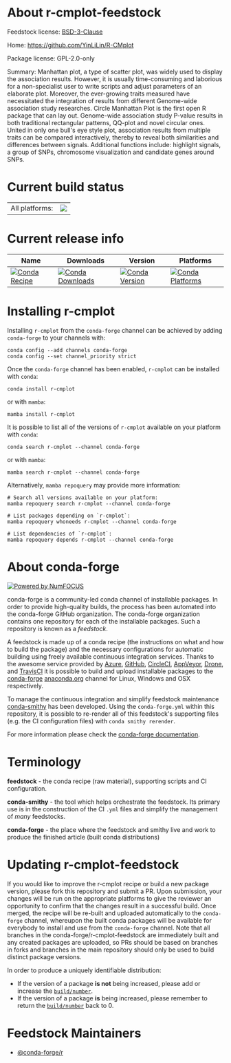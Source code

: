 About r-cmplot-feedstock
========================

Feedstock license: [BSD-3-Clause](https://github.com/conda-forge/r-cmplot-feedstock/blob/main/LICENSE.txt)

Home: https://github.com/YinLiLin/R-CMplot

Package license: GPL-2.0-only

Summary: Manhattan plot, a type of scatter plot, was widely used to display the association results. However, it is usually time-consuming and laborious for a non-specialist user to write scripts and adjust parameters of an elaborate plot. Moreover, the ever-growing traits measured have necessitated the integration of results from different Genome-wide association study researches. Circle Manhattan Plot is the first open R package that can lay out. Genome-wide association study P-value results in both traditional rectangular patterns, QQ-plot and novel circular ones. United in only one bull's eye style plot, association results from multiple traits can be compared interactively, thereby to reveal both similarities and differences between signals. Additional functions include: highlight signals, a group of SNPs, chromosome visualization and candidate genes around SNPs.

Current build status
====================


<table><tr><td>All platforms:</td>
    <td>
      <a href="https://dev.azure.com/conda-forge/feedstock-builds/_build/latest?definitionId=9746&branchName=main">
        <img src="https://dev.azure.com/conda-forge/feedstock-builds/_apis/build/status/r-cmplot-feedstock?branchName=main">
      </a>
    </td>
  </tr>
</table>

Current release info
====================

| Name | Downloads | Version | Platforms |
| --- | --- | --- | --- |
| [![Conda Recipe](https://img.shields.io/badge/recipe-r--cmplot-green.svg)](https://anaconda.org/conda-forge/r-cmplot) | [![Conda Downloads](https://img.shields.io/conda/dn/conda-forge/r-cmplot.svg)](https://anaconda.org/conda-forge/r-cmplot) | [![Conda Version](https://img.shields.io/conda/vn/conda-forge/r-cmplot.svg)](https://anaconda.org/conda-forge/r-cmplot) | [![Conda Platforms](https://img.shields.io/conda/pn/conda-forge/r-cmplot.svg)](https://anaconda.org/conda-forge/r-cmplot) |

Installing r-cmplot
===================

Installing `r-cmplot` from the `conda-forge` channel can be achieved by adding `conda-forge` to your channels with:

```
conda config --add channels conda-forge
conda config --set channel_priority strict
```

Once the `conda-forge` channel has been enabled, `r-cmplot` can be installed with `conda`:

```
conda install r-cmplot
```

or with `mamba`:

```
mamba install r-cmplot
```

It is possible to list all of the versions of `r-cmplot` available on your platform with `conda`:

```
conda search r-cmplot --channel conda-forge
```

or with `mamba`:

```
mamba search r-cmplot --channel conda-forge
```

Alternatively, `mamba repoquery` may provide more information:

```
# Search all versions available on your platform:
mamba repoquery search r-cmplot --channel conda-forge

# List packages depending on `r-cmplot`:
mamba repoquery whoneeds r-cmplot --channel conda-forge

# List dependencies of `r-cmplot`:
mamba repoquery depends r-cmplot --channel conda-forge
```


About conda-forge
=================

[![Powered by
NumFOCUS](https://img.shields.io/badge/powered%20by-NumFOCUS-orange.svg?style=flat&colorA=E1523D&colorB=007D8A)](https://numfocus.org)

conda-forge is a community-led conda channel of installable packages.
In order to provide high-quality builds, the process has been automated into the
conda-forge GitHub organization. The conda-forge organization contains one repository
for each of the installable packages. Such a repository is known as a *feedstock*.

A feedstock is made up of a conda recipe (the instructions on what and how to build
the package) and the necessary configurations for automatic building using freely
available continuous integration services. Thanks to the awesome service provided by
[Azure](https://azure.microsoft.com/en-us/services/devops/), [GitHub](https://github.com/),
[CircleCI](https://circleci.com/), [AppVeyor](https://www.appveyor.com/),
[Drone](https://cloud.drone.io/welcome), and [TravisCI](https://travis-ci.com/)
it is possible to build and upload installable packages to the
[conda-forge](https://anaconda.org/conda-forge) [anaconda.org](https://anaconda.org/)
channel for Linux, Windows and OSX respectively.

To manage the continuous integration and simplify feedstock maintenance
[conda-smithy](https://github.com/conda-forge/conda-smithy) has been developed.
Using the ``conda-forge.yml`` within this repository, it is possible to re-render all of
this feedstock's supporting files (e.g. the CI configuration files) with ``conda smithy rerender``.

For more information please check the [conda-forge documentation](https://conda-forge.org/docs/).

Terminology
===========

**feedstock** - the conda recipe (raw material), supporting scripts and CI configuration.

**conda-smithy** - the tool which helps orchestrate the feedstock.
                   Its primary use is in the construction of the CI ``.yml`` files
                   and simplify the management of *many* feedstocks.

**conda-forge** - the place where the feedstock and smithy live and work to
                  produce the finished article (built conda distributions)


Updating r-cmplot-feedstock
===========================

If you would like to improve the r-cmplot recipe or build a new
package version, please fork this repository and submit a PR. Upon submission,
your changes will be run on the appropriate platforms to give the reviewer an
opportunity to confirm that the changes result in a successful build. Once
merged, the recipe will be re-built and uploaded automatically to the
`conda-forge` channel, whereupon the built conda packages will be available for
everybody to install and use from the `conda-forge` channel.
Note that all branches in the conda-forge/r-cmplot-feedstock are
immediately built and any created packages are uploaded, so PRs should be based
on branches in forks and branches in the main repository should only be used to
build distinct package versions.

In order to produce a uniquely identifiable distribution:
 * If the version of a package **is not** being increased, please add or increase
   the [``build/number``](https://docs.conda.io/projects/conda-build/en/latest/resources/define-metadata.html#build-number-and-string).
 * If the version of a package **is** being increased, please remember to return
   the [``build/number``](https://docs.conda.io/projects/conda-build/en/latest/resources/define-metadata.html#build-number-and-string)
   back to 0.

Feedstock Maintainers
=====================

* [@conda-forge/r](https://github.com/conda-forge/r/)

